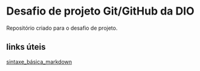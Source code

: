 # Desafio de projeto Git/GitHub da DIO
Repositório criado para o desafio de projeto.

## links úteis
[sintaxe_básica_markdown](https://www.markdownguide.org/basic-syntax/)
